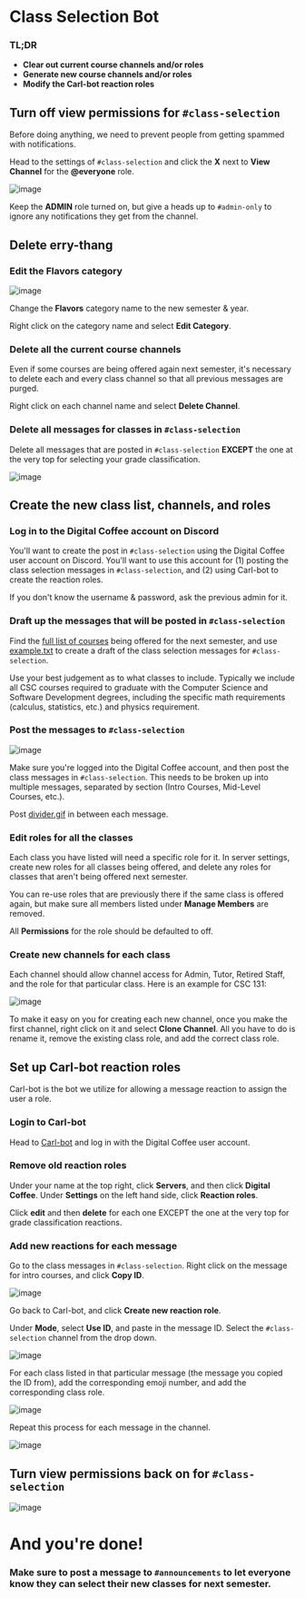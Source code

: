 # Class Selection Bot

### TL;DR
- **Clear out current course channels and/or roles**
- **Generate new course channels and/or roles**
- **Modify the Carl-bot reaction roles**


## Turn off view permissions for `#class-selection`

Before doing anything, we need to prevent people from getting spammed with notifications. 

Head to the settings of `#class-selection` and click the **X** next to **View Channel** for the **@everyone** role. 

![image](https://user-images.githubusercontent.com/59751268/146475587-3baff22c-9e4d-4b16-a012-4b7b43201464.png)

Keep the **ADMIN** role turned on, but give a heads up to `#admin-only` to ignore any notifications they get from the channel. 


## Delete erry-thang


### Edit the Flavors category

![image](https://user-images.githubusercontent.com/59751268/146481338-97d67b90-bd08-4744-9dc2-df79d05981ab.png)


Change the **Flavors** category name to the new semester & year. 

Right click on the category name and select **Edit Category**.

### Delete all the current course channels

Even if some courses are being offered again next semester, it's necessary to delete each and every class channel so that all previous messages are purged. 

Right click on each channel name and select **Delete Channel**.

### Delete all messages for classes in `#class-selection`

Delete all messages that are posted in `#class-selection` **EXCEPT** the one at the very top for selecting your grade classification.

![image](https://user-images.githubusercontent.com/59751268/146481596-d62cdde2-8413-43be-b9a6-3b6a3c48af82.png)


## Create the new class list, channels, and roles

### Log in to the Digital Coffee account on Discord

You'll want to create the post in `#class-selection` using the Digital Coffee user account on Discord. You'll want to use this account for (1) posting the class selection messages in `#class-selection`, and (2) using Carl-bot to create the reaction roles.   

If you don't know the username & password, ask the previous admin for it.


### Draft up the messages that will be posted in `#class-selection`

Find the [full list of courses](https://prodssb.missouristate.edu/prod/bwckschd.p_disp_dyn_sched) being offered for the next semester, and use [example.txt](https://github.com/alyaherron/digitalcoffee/blob/main/example.txt) to create a draft of the class selection messages for `#class-selection`. 

Use your best judgement as to what classes to include. Typically we include all CSC courses required to graduate with the Computer Science and Software Development degrees, including the specific math requirements (calculus, statistics, etc.) and physics requirement.


### Post the messages to `#class-selection`

![image](https://user-images.githubusercontent.com/59751268/147021940-520b6117-83cd-462e-9b39-96f8abe7e476.png)

Make sure you're logged into the Digital Coffee account, and then post the class messages in `#class-selection`. This needs to be broken up into multiple messages, separated by section (Intro Courses, Mid-Level Courses, etc.). 

Post [divider.gif](https://github.com/alyaherron/digitalcoffee/blob/main/divider.gif) in between each message.

### Edit roles for all the classes

Each class you have listed will need a specific role for it. In server settings, create new roles for all classes being offered, and delete any roles for classes that aren't being offered next semester. 

You can re-use roles that are previously there if the same class is offered again, but make sure all members listed under **Manage Members** are removed. 

All **Permissions** for the role should be defaulted to off. 

### Create new channels for each class

Each channel should allow channel access for Admin, Tutor, Retired Staff, and the role for that particular class. Here is an example for CSC 131:

![image](https://user-images.githubusercontent.com/59751268/146460750-d62d08e2-dd57-4bd5-a86a-0ff739786e38.png)

To make it easy on you for creating each new channel, once you make the first channel, right click on it and select **Clone Channel**. All you have to do is rename it, remove the existing class role, and add the correct class role. 


## Set up Carl-bot reaction roles

Carl-bot is the bot we utilize for allowing a message reaction to assign the user a role. 

### Login to Carl-bot

Head to [Carl-bot](https://carl.gg/) and log in with the Digital Coffee user account.

### Remove old reaction roles

Under your name at the top right, click **Servers**, and then click **Digital Coffee**. Under **Settings** on the left hand side, click **Reaction roles**.

Click **edit** and then **delete** for each one EXCEPT the one at the very top for grade classification reactions.

### Add new reactions for each message

Go to the class messages in `#class-selection`. Right click on the message for intro courses, and click **Copy ID**.

![image](https://user-images.githubusercontent.com/59751268/146459364-919a5698-2e2e-48d8-a8c3-567533cf7dbb.png)


Go back to Carl-bot, and click **Create new reaction role**. 

Under **Mode**, select **Use ID**, and paste in the message ID. Select the `#class-selection` channel from the drop down.

![image](https://user-images.githubusercontent.com/59751268/146459585-8a0e48ac-2ffd-476c-b47e-c4d09f8c520d.png)

For each class listed in that particular message (the message you copied the ID from), add the corresponding emoji number, and add the corresponding class role.

![image](https://user-images.githubusercontent.com/59751268/146460251-15b78094-3ed5-4cb0-bfae-c48d79e10d05.png)

Repeat this process for each message in the channel.

![image](https://user-images.githubusercontent.com/59751268/146460419-c8471275-b1da-478b-8623-a5243b61f39d.png)



## Turn view permissions back on for `#class-selection`

![image](https://user-images.githubusercontent.com/59751268/146476561-c960481f-d024-4874-9de4-7a15ea890968.png)


# And you're done!

### Make sure to post a message to `#announcements` to let everyone know they can select their new classes for next semester.

